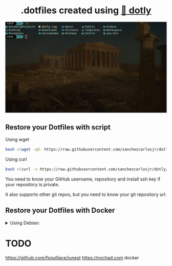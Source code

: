 <h1 align="center">
  .dotfiles created using <a href="https://github.com/CodelyTV/dotly">🌚 dotly</a>
</h1>


![Dotfiles](https://raw.githubusercontent.com/sanchezcarlosjr/sanchezcarlosjr/main/Screenshot_20240413_170426.png "Dotfiles")



## Restore your Dotfiles with script

Using wget
```bash
bash <(wget -qO- https://raw.githubusercontent.com/sanchezcarlosjr/dotly/HEAD/restorer)
```

Using curl
```bash
bash <(curl -s https://raw.githubusercontent.com/sanchezcarlosjr/dotly/HEAD/restorer)
```

You need to know your GitHub username, repository and install ssh key if your repository is private.

It also supports other git repos, but you need to know your git repository url.

## Restore your Dotfiles with Docker

<details>
<summary>Using Debian:</summary>

```bash
docker run -e TERM -e COLORTERM -w /root -it --rm debian sh -uec '
  apt-get update
  export USER="__GITHUB_USER__"
  apt-get install -y curl build-essential sudo python3 git g++
  su -c bash -c "$(curl -fsSL https://raw.githubusercontent.com/CodelyTV/dotly/HEAD/restorer)"
  su -c zsh'
```
</details>




# TODO
https://github.com/fsquillace/junest
https://nvchad.com
docker
